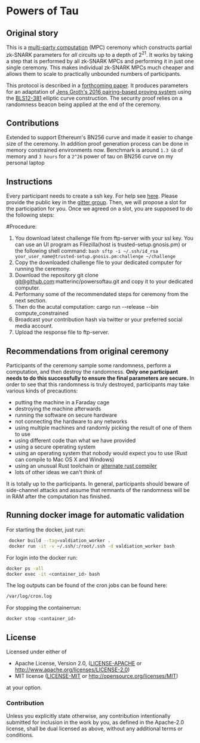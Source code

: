 # Powers of Tau

## Original story

This is a [multi-party computation](https://en.wikipedia.org/wiki/Secure_multi-party_computation) (MPC) ceremony which constructs partial zk-SNARK parameters for _all_ circuits up to a depth of 2<sup>21</sup>. It works by taking a step that is performed by all zk-SNARK MPCs and performing it in just one single ceremony. This makes individual zk-SNARK MPCs much cheaper and allows them to scale to practically unbounded numbers of participants.

This protocol is described in a [forthcoming paper](https://eprint.iacr.org/2017/1050). It produces parameters for an adaptation of [Jens Groth's 2016 pairing-based proving system](https://eprint.iacr.org/2016/260) using the [BLS12-381](https://github.com/ebfull/pairing/tree/master/src/bls12_381) elliptic curve construction. The security proof relies on a randomness beacon being applied at the end of the ceremony.

## Contributions

Extended to support Ethereum's BN256 curve and made it easier to change size of the ceremony. In addition proof generation process can be done in memory constrained environments now. Benchmark is around `1.3 Gb` of memory and `3 hours` for a `2^26` power of tau on BN256 curve on my personal laptop

## Instructions

Every participant needs to create a ssh key. For help see [here](https://confluence.atlassian.com/bitbucketserver/creating-ssh-keys-776639788.html). Please provide the public key in the [gitter group](https://gitter.im/Trusted_setup_for_SNAPPS/community). Then, we will propose a slot for the participation for you. Once we agreed on a slot, you are supposed to do the following steps:

#Procedure:

1. You download latest challenge file from ftp-server with your ssl key.
	You can use an UI program as Filezilla(host is trusted-setup.gnosis.pm) or the following shell command:
		```bash
		sftp -i ~/.ssh/id_rsa  your_user_name@trusted-setup.gnosis.pm:challenge ~/challenge
		```
2. Copy the downloaded challenge file to your dedicated computer for running the ceremony.
3. Download the repository
	git clone git@github.com:matterinc/powersoftau.git
	and copy it to your dedicated computer.
4. Performany some of the recommendated steps for ceremony from the next section.	
5. Then do the acutal computation:
	 cargo run --release --bin compute_constrained
6. Broadcast your contribution hash via twitter or your preferred social media account. 
7. Upload the response file to ftp-server.  

## Recommendations from original ceremony

Participants of the ceremony sample some randomness, perform a computation, and then destroy the randomness. **Only one participant needs to do this successfully to ensure the final parameters are secure.** In order to see that this randomness is truly destroyed, participants may take various kinds of precautions:

* putting the machine in a Faraday cage
* destroying the machine afterwards
* running the software on secure hardware
* not connecting the hardware to any networks
* using multiple machines and randomly picking the result of one of them to use
* using different code than what we have provided
* using a secure operating system
* using an operating system that nobody would expect you to use (Rust can compile to Mac OS X and Windows)
* using an unusual Rust toolchain or [alternate rust compiler](https://github.com/thepowersgang/mrustc)
* lots of other ideas we can't think of

It is totally up to the participants. In general, participants should beware of side-channel attacks and assume that remnants of the randomness will be in RAM after the computation has finished.

## Running docker image for automatic validation 

For starting the docker, just run:
```bash
 docker build --tag=valdiation_worker .
 docker run -it -v ~/.ssh/:/root/.ssh -d valdiation_worker bash

```
For login into the docker run:
```bash
docker ps -all
docker exec -it <container_id> bash
```
The log outputs can be found of the cron jobs can be found here:
```bash
/var/log/cron.log
```
For stopping the containerrun:
```bash
docker stop <container_id>
```

## License

Licensed under either of

 * Apache License, Version 2.0, ([LICENSE-APACHE](LICENSE-APACHE) or http://www.apache.org/licenses/LICENSE-2.0)
 * MIT license ([LICENSE-MIT](LICENSE-MIT) or http://opensource.org/licenses/MIT)

at your option.

### Contribution

Unless you explicitly state otherwise, any contribution intentionally
submitted for inclusion in the work by you, as defined in the Apache-2.0
license, shall be dual licensed as above, without any additional terms or
conditions.
